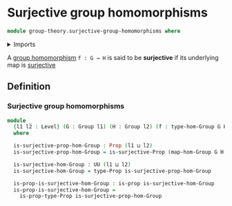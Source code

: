 # Surjective group homomorphisms

```agda
module group-theory.surjective-group-homomorphisms where
```

<details><summary>Imports</summary>

```agda
open import foundation.propositions
open import foundation.surjective-maps
open import foundation.universe-levels

open import group-theory.groups
open import group-theory.homomorphisms-groups
```

</details>

A [group homomorphism](group-theory.homomorphisms-groups.md) `f : G → H` is said
to be **surjective** if its underlying map is
[surjective](foundation.surjective-maps.md)

## Definition

### Surjective group homomorphisms

```agda
module _
  {l1 l2 : Level} (G : Group l1) (H : Group l2) (f : type-hom-Group G H)
  where

  is-surjective-prop-hom-Group : Prop (l1 ⊔ l2)
  is-surjective-prop-hom-Group = is-surjective-Prop (map-hom-Group G H f)

  is-surjective-hom-Group : UU (l1 ⊔ l2)
  is-surjective-hom-Group = type-Prop is-surjective-prop-hom-Group

  is-prop-is-surjective-hom-Group : is-prop is-surjective-hom-Group
  is-prop-is-surjective-hom-Group =
    is-prop-type-Prop is-surjective-prop-hom-Group
```
